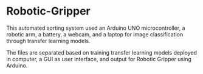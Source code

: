 # Robotic-Gripper
This automated sorting system used an Arduino UNO microcontroller, a robotic arm, a battery, a webcam, and a laptop for image classification through transfer learning models.  

The files are separated based on training transfer learning models deployed in computer, a GUI as user interface, and output for Robotic Gripper using Arduino.
